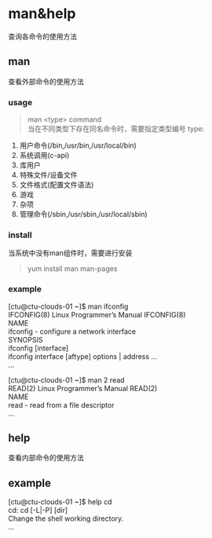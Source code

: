 # man&help
查询各命令的使用方法

## man
查看外部命令的使用方法  

### usage
> man \<type\> command  
当在不同类型下存在同名命令时，需要指定类型编号
type:  
 1. 用户命令(/bin,/usr/bin,/usr/local/bin)
 2. 系统调用(c-api)
 3. 库用户
 4. 特殊文件/设备文件
 5. 文件格式(配置文件语法)
 6. 游戏
 7. 杂项
 8. 管理命令(/sbin,/usr/sbin,/usr/local/sbin)

### install
当系统中没有man组件时，需要进行安装
> yum install man man-pages

### example
[ctu@ctu-clouds-01 ~]$ man ifconfig  
IFCONFIG(8)                Linux Programmer’s Manual               IFCONFIG(8)  
NAME  
       ifconfig - configure a network interface  
SYNOPSIS  
       ifconfig [interface]  
       ifconfig interface [aftype] options | address ...  
...  

[ctu@ctu-clouds-01 ~]$ man 2 read  
READ(2)                    Linux Programmer’s Manual                   READ(2)  
NAME  
       read - read from a file descriptor  
...  

## help
查看内部命令的使用方法

## example
[ctu@ctu-clouds-01 ~]$ help cd  
cd: cd [-L|-P] [dir]  
    Change the shell working directory.  
...
